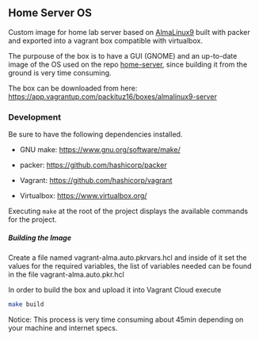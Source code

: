 ## Home Server OS

Custom image for home lab server based on [AlmaLinux9](https://almalinux.org/) built with packer and exported into a vagrant box compatible with virtualbox.

The purpouse of the box is to have a GUI (GNOME) and an up-to-date image of the OS used on the repo [home-server](https://github.com/packituz-gttz/home-server), since building it from the ground is very time consuming.

The box can be downloaded from here: https://app.vagrantup.com/packituz16/boxes/almalinux9-server

### Development

Be sure to have the following dependencies installed.

- GNU make: https://www.gnu.org/software/make/

- packer: https://github.com/hashicorp/packer

- Vagrant: https://github.com/hashicorp/vagrant

- Virtualbox: https://www.virtualbox.org/


Executing `make` at the root of the project displays the available commands for the project.

##### Building the Image

Create a file named vagrant-alma.auto.pkrvars.hcl and inside of it set the values for the required variables, the list of variables needed can be found in the file vagrant-alma.auto.pkr.hcl

In order to build the box and upload it into Vagrant Cloud execute

```bash
make build
```

Notice: This process is very time consuming about 45min depending on your machine and internet specs.